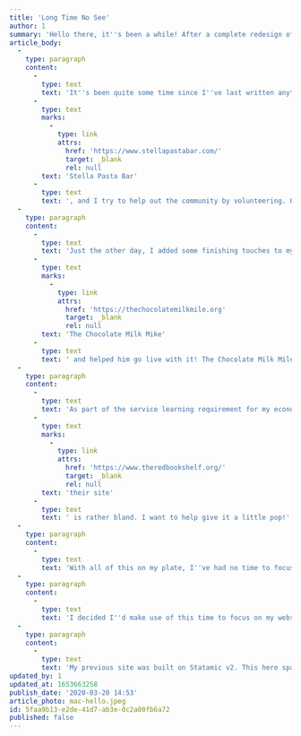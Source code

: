 ```yaml
---
title: 'Long Time No See'
author: 1
summary: 'Hello there, it''s been a while! After a complete redesign of my site, I figured it was about time I wrote something!'
article_body:
  -
    type: paragraph
    content:
      -
        type: text
        text: 'It''s been quite some time since I''ve last written anything on here, so this one will get you up to speed with what''s going on in my life. It''s been quite crazy lately. I go to school full time, I work at Apple and '
      -
        type: text
        marks:
          -
            type: link
            attrs:
              href: 'https://www.stellapastabar.com/'
              target: _blank
              rel: null
        text: 'Stella Pasta Bar'
      -
        type: text
        text: ', and I try to help out the community by volunteering. On top of that, there''s a worldwide pandemic going on. What a year so far.'
  -
    type: paragraph
    content:
      -
        type: text
        text: 'Just the other day, I added some finishing touches to my friend Nick''s website for '
      -
        type: text
        marks:
          -
            type: link
            attrs:
              href: 'https://thechocolatemilkmile.org'
              target: _blank
              rel: null
        text: 'The Chocolate Milk Mike'
      -
        type: text
        text: ' and helped him go live with it! The Chocolate Milk Mile is an event that he''s putting on to celebrate the life of Noah Farrelly, who loved running but unfortunately was struck and killed by a car while he was running. The site looks pretty simple, but there''s some pretty cool stuff goin'' on behind the scene. Stay tuned for a technical post talking about that site''s inner-workings.'
  -
    type: paragraph
    content:
      -
        type: text
        text: 'As part of the service learning requirement for my economics class, I''ve also been working with The RED Bookshelf. They''re a non-profit organization devoted to providing free children’s books to kids throughout Albany. Their goal is to ensure that all children, regardless of income, have access to books. I''m offering my web development skills to help them improve their web presence. Right now, '
      -
        type: text
        marks:
          -
            type: link
            attrs:
              href: 'https://www.theredbookshelf.org/'
              target: _blank
              rel: null
        text: 'their site'
      -
        type: text
        text: ' is rather bland. I want to help give it a little pop!'
  -
    type: paragraph
    content:
      -
        type: text
        text: 'With all of this on my plate, I''ve had no time to focus on myself. I haven''t had any time to write, learn new skills, or make things I''m passionate about. However, it''s spring break and there''s a pandemic that''s seemingly caused the entire world to shut down. Because of it, I have another week of break, Apple closed all of its stores until further notice, and nobody can go to restaurants. So with all this going on, I''ve had nothing but free time these past few days.'
  -
    type: paragraph
    content:
      -
        type: text
        text: 'I decided I''d make use of this time to focus on my website. First, I wanted to redesign it. I wanted it to be more minimal than my previous design which was full of hot pink and bright colors. Secondly, I want to actually write more content, because I certainly have been lacking. I really want to start writing more technical articles to share what I know, and to learn more. I also want to write more about cooking. I want to share recipes and techniques I''ve learned, and instill my love for food in others.'
  -
    type: paragraph
    content:
      -
        type: text
        text: 'My previous site was built on Statamic v2. This here sparkly, new site is a Laravel application with the Statamic v3 CMS package installed. Granted it''s still in beta and will probably break, it''s a powerful system and I''m willing to chance it. Statamic really makes content creation and management a cinch, and will enable me to focus on creating more content, so stay tuned for more goodies.'
updated_by: 1
updated_at: 1653663258
publish_date: '2020-03-20 14:53'
article_photo: mac-hello.jpeg
id: 5faa9b13-e2de-41d7-ab3e-0c2a00fb6a72
published: false
---
```

